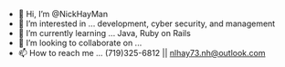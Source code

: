 - 👋 Hi, I’m @NickHayMan
- 👀 I’m interested in ... development, cyber security, and management
- 🌱 I’m currently learning ... Java, Ruby on Rails
- 💞️ I’m looking to collaborate on ...
- 📫 How to reach me ... (719)325-6812 || nlhay73.nh@outlook.com


<!---
NickHayMan/NickHayMan is a ✨ special ✨ repository because its `README.md` (this file) appears on your GitHub profile.
You can click the Preview link to take a look at your changes.
--->
